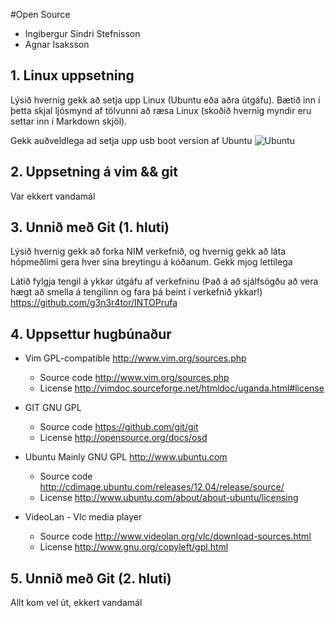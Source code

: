 #Open Source

* Ingibergur Sindri Stefnisson
* Agnar Isaksson

## 1. Linux uppsetning

Lýsið hvernig gekk að setja upp Linux (Ubuntu eða aðra útgáfu). Bætið inn í þetta skjal ljósmynd af tölvunni að ræsa Linux (skoðið hvernig myndir eru settar inn í Markdown skjöl).

Gekk auðveldlega ad setja upp usb boot version af Ubuntu 
![Ubuntu](http://i.imgur.com/BxB6I4H.png)
## 2. Uppsetning á vim && git

Var ekkert vandamál

## 3. Unnið með Git (1. hluti)

Lýsið hvernig gekk að forka NIM verkefnið, og hvernig gekk að láta hópmeðlimi gera hver sína breytingu á kóðanum.
Gekk mjog lettilega

Látið fylgja tengil á ykkar útgáfu af verkefninu (Það á að sjálfsögðu að vera hægt að smella á tengilinn og fara þá beint í verkefnið ykkar!)
<https://github.com/g3n3r4tor/INTOPrufa>
## 4. Uppsettur hugbúnaður
* Vim GPL-compatible <http://www.vim.org/sources.php>
  * Source code <http://www.vim.org/sources.php>
  * License <http://vimdoc.sourceforge.net/htmldoc/uganda.html#license>

* GIT GNU GPL 
  * Source code <https://github.com/git/git>
  * License <http://opensource.org/docs/osd>

* Ubuntu Mainly GNU GPL <http://www.ubuntu.com>
  * Source code <http://cdimage.ubuntu.com/releases/12.04/release/source/>
  * License <http://www.ubuntu.com/about/about-ubuntu/licensing>

* VideoLan - Vlc media player 
  * Source code <http://www.videolan.org/vlc/download-sources.html>
  * License <http://www.gnu.org/copyleft/gpl.html>

## 5. Unnið með Git (2. hluti)

Allt kom vel út, ekkert vandamál
